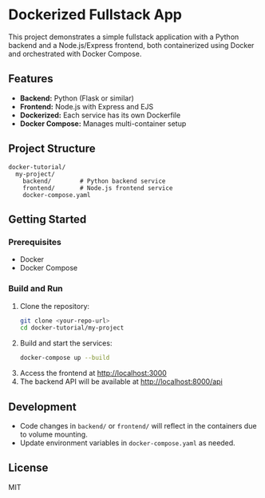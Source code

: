 # Dockerized Fullstack App

This project demonstrates a simple fullstack application with a Python backend and a Node.js/Express frontend, both containerized using Docker and orchestrated with Docker Compose.

## Features
- **Backend:** Python (Flask or similar)
- **Frontend:** Node.js with Express and EJS
- **Dockerized:** Each service has its own Dockerfile
- **Docker Compose:** Manages multi-container setup

## Project Structure
```
docker-tutorial/
  my-project/
    backend/        # Python backend service
    frontend/       # Node.js frontend service
    docker-compose.yaml
```

## Getting Started

### Prerequisites
- Docker
- Docker Compose

### Build and Run

1. Clone the repository:
   ```bash
   git clone <your-repo-url>
   cd docker-tutorial/my-project
   ```
2. Build and start the services:
   ```bash
   docker-compose up --build
   ```
3. Access the frontend at [http://localhost:3000](http://localhost:3000)
4. The backend API will be available at [http://localhost:8000/api](http://localhost:8000/api)

## Development
- Code changes in `backend/` or `frontend/` will reflect in the containers due to volume mounting.
- Update environment variables in `docker-compose.yaml` as needed.

## License
MIT
